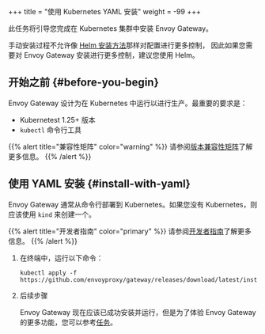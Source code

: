+++
title = "使用 Kubernetes YAML 安装"
weight = -99
+++

此任务将引导您完成在 Kubernetes 集群中安装 Envoy Gateway。

手动安装过程不允许像 [Helm 安装方法](./install-helm)那样对配置进行更多控制，
因此如果您需要对 Envoy Gateway 安装进行更多控制，建议您使用 Helm。

## 开始之前 {#before-you-begin}

Envoy Gateway 设计为在 Kubernetes 中运行以进行生产。最重要的要求是：

* Kubernetest 1.25+ 版本
* `kubectl` 命令行工具

{{% alert title="兼容性矩阵" color="warning" %}}
请参阅[版本兼容性矩阵](./matrix)了解更多信息。
{{% /alert %}}

## 使用 YAML 安装 {#install-with-yaml}

Envoy Gateway 通常从命令行部署到 Kubernetes。如果您没有 Kubernetes，则应该使用 `kind` 来创建一个。

{{% alert title="开发者指南" color="primary" %}}
请参阅[开发者指南](../../contributions/develop)了解更多信息。
{{% /alert %}}

1. 在终端中，运行以下命令：

    ```shell
    kubectl apply -f https://github.com/envoyproxy/gateway/releases/download/latest/install.yaml
    ```

2. 后续步骤

   Envoy Gateway 现在应该已成功安装并运行，但是为了体验 Envoy Gateway 的更多功能，您可以参考[任务](/latest/tasks)。
